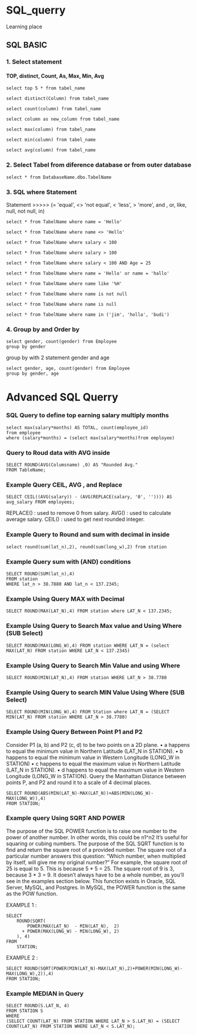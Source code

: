 # SQL_querry
Learning place 

## SQL BASIC
### 1. Select statement 
#### TOP, distinct, Count, As, Max, Min, Avg
```
select top 5 * from tabel_name 

select distinct(Column) from tabel_name

select count(column) from tabel_name

select column as new_column from tabel_name

select max(column) from tabel_name

select min(column) from tabel_name

select avg(column) from tabel_name 
```
### 2. Select Tabel from diference database or from outer database 
```
select * from DatabaseName.dbo.TabelName
```
### 3. SQL where Statement 
Statement >>>>>  (= 'equal', <> 'not equal', < 'less', > 'more', and , or, like, null, not null, in)
```
select * from TabelName where name = 'Hello'

select * from TabelName where name <> 'Hello'

select * from TabelName where salary < 100

select * from TabelName where salary > 100

select * from TabelName where salary < 100 AND Age = 25

select * from TabelName where name = 'Hello' or name = 'hallo'

select * from TabelName where name like '%H'

select * from TabelName where name is not null

select * from TabelName where name is null

select * from TabelName where name in ('jim', 'holla', 'budi')
```

### 4. Group by and Order by 
```
select gender, count(gender) from Employee
group by gender
```
group by with 2 statement gender and age
```
select gender, age, count(gender) from Employee
group by gender, age
```



# Advanced SQL Querry

### SQL Query to define top earning salary multiply months 
```
select max(salary*months) AS TOTAL, count(employee_id) 
from employee 
where (salary*months) = (select max(salary*months)from employee)
```

### Query to Roud data with AVG inside
```
SELECT ROUND(AVG(Columsname) ,0) AS "Rounded Avg."
FROM TableName;
```

### Example Query CEIL, AVG , and Replace
```
SELECT CEIL((AVG(salary)) - (AVG(REPLACE(salary, '0', '')))) AS avg_salary FROM employees;
```
REPLACE() : used to remove 0 from salary.
AVG() : used to calculate average salary.
CEIL() : used to get next rounded integer.

### Example Query to Round and sum with decimal in inside 
```
select round(sum(lat_n),2), round(sum(long_w),2) from station
```
### Example Query sum with (AND) conditions 
```
SELECT ROUND(SUM(lat_n),4) 
FROM station 
WHERE lat_n > 38.7880 AND lat_n < 137.2345; 
```
### Example Using Query MAX with Decimal 
```
SELECT ROUND(MAX(LAT_N),4) FROM station where LAT_N < 137.2345; 
```
### Example Using Query to Search Max value and Using Where (SUB Select)
```
SELECT ROUND(MAX(LONG_W),4) FROM station WHERE LAT_N = (select MAX(LAT_N) FROM station WHERE LAT_N < 137.2345)
```
### Example Using Query to Search Min Value and using Where
```
SELECT ROUND(MIN(LAT_N),4) FROM station WHERE LAT_N > 38.7780
```
### Example Using Query to search MIN Value Using Where (SUB Select)
```
SELECT ROUND(MIN(LONG_W),4) FROM Station where LAT_N = (SELECT MIN(LAT_N) FROM station WHERE LAT_N > 38.7780)
```
### Example Using Query Between Point P1 and P2 
Consider P1 (a, b) and P2 (c, d) to be two points on a 2D plane.
• a happens to equal the minimum value in Northern Latitude (LAT_N in STATION).
• b happens to equal the minimum value in Western Longitude (LONG_W in STATION)
• c happens to equal the maximum value in Northern Latitude (LAT_N in STATION).
• d happens to equal the maximum value in Western Longitude (LONG_W in STATION).
Query the Manhattan Distance between points P, and P2 and round it
to a scale of 4 decimal places.
```
SELECT ROUND(ABS(MIN(LAT_N)-MAX(LAT_N))+ABS(MIN(LONG_W)-MAX(LONG_W)),4)
FROM STATION;
```
### Example query Using SQRT AND POWER 
The purpose of the SQL POWER function is to raise one number to the power of another number.
In other words, this could be n1^n2
It’s useful for squaring or cubing numbers.
The purpose of the SQL SQRT function is to find and return the square root of a provided number.
The square root of a particular number answers this question:
“Which number, when multiplied by itself, will give me my original number?”
For example, the square root of 25 is equal to 5. This is because 5 * 5 = 25.
The square root of 9 is 3, because 3 * 3 = 9.
It doesn’t always have to be a whole number, as you’ll see in the examples section below.
This function exists in Oracle, SQL Server, MySQL, and Postgres. In MySQL, the POWER function is the same as the POW function. 

EXAMPLE 1 :
```
SELECT
    ROUND(SQRT(
        POWER(MAX(LAT_N)  - MIN(LAT_N),  2)
      + POWER(MAX(LONG_W) - MIN(LONG_W), 2)
    ), 4)
FROM 
    STATION;
```
EXAMPLE 2 : 
```
SELECT ROUND(SQRT(POWER(MIN(LAT_N)-MAX(LAT_N),2)+POWER(MIN(LONG_W)-MAX(LONG_W),2)),4)
FROM STATION;
```
### Example MEDIAN in Query 
```
SELECT ROUND(S.LAT_N, 4) 
FROM STATION S 
WHERE
(SELECT COUNT(LAT_N) FROM STATION WHERE LAT_N > S.LAT_N) = (SELECT COUNT(LAT_N) FROM STATION WHERE LAT_N < S.LAT_N);
```

